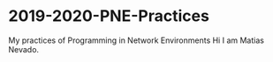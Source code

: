 # 2019-2020-PNE-Practices
My practices of Programming in Network Environments
Hi I am Matias Nevado.
